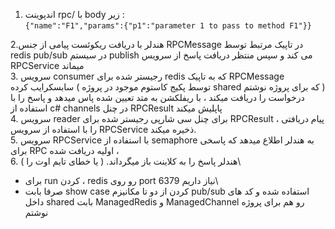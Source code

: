 1. اندپوینت rpc/ با body زیر : \
` {"name":"F1","params":{"p1":"parameter 1 to pass to method F1"}} `


2.هندلر با دریافت ریکوئست پیامی از جنس  RPCMessage در تاپیک مرتبط توسط redis pub/sub در سیستم publish می کند و سپس منتظر دریافت پاسخ از سرویس RPCService میماند \
3. سرویس consumer رجیستر شده برای redis که به تاپیک RPCMessage سابسکرایب کرده ( توسط پکیج کاستوم موجود در پروژه shared که برای پروژه نوشتم ) درخواست را دریافت میکند ، با ریفلکشن به متد تعیین شده پاس میدهد  و  پاسخ را با استفاده از c# channels در چنل RPCResult پاپلیش میکند\
4. سرویس reader برای چنل سی شارپی رجیستر شده برای RPCResult ، پیام دریافتی را با استفاده از سرویس RPCService ذخیره میکند.\
5. سرویس RPCService با استفاده از semaphore به هندلر اطلاع میدهد که پاسخی برای RPC اولیه دریافت شده ، \
6. هندلر پاسخ را به کلاینت باز میگرداند. ( یا خطای تایم اوت را )\
- برای run کردن ، redis رو روی port 6379 نیاز داریم\
- صرفا بابت show case کردن از دو تا مکانیزم pub/sub استفاده شده و کد های داخل shared بابت ManagedRedis و ManagedChannel رو هم برای پروژه نوشتم

